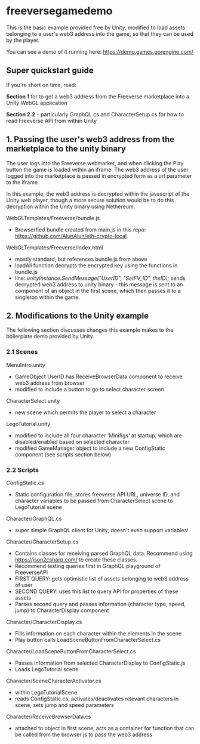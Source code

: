 # freeversegamedemo

This is the basic example provided free by Unity, modified to load assets belonging to a user's web3 address into the game, so that they can be used by the player.

You can see a demo of it running here: https://demo.games.gorengine.com/

## Super quickstart guide

If you're short on time, read:

**Section 1** for to get a web3 address from the Freeverse marketplace into a Unity WebGL application

**Section 2.2** - particularly GraphQL.cs and CharacterSetup.cs for how to read Freeverse API from within Unity

## 1. Passing the user's web3 address from the marketplace to the unity binary

The user logs into the Freeverse webmarket, and when clicking the Play button the game is loaded within an iframe. The web3 address of the user logged into the marketplace is passed in encrypted form as a url parameter to the iframe.

In this example, the web3 address is decrypted within the javascript of the Unity web player, though a more secure solution would be to do this decryption within the Unity binary using Nethereum.

WebGLTemplates/Freeverse/bundle.js
* Browserfied bundle created from main.js in this repo: https://github.com/AlunAlun/eth-crypto-local

WebGLTemplates/Freeverse/index.html
* mostly standard, but references bundle.js from above
* loadAll function decrypts the encrypted key using the functions in bundle.js
* line: *unityInstance.SendMessage("UserID", "SetFV_ID", theID);* sends decrypted web3 address to unity binary - this message is sent to an component of an object in the first scene, which then passes it to a singleton within the game.

## 2. Modifications to the Unity example

The following section discusses changes this example makes to the boilerplate demo provided by Unity.

### 2.1 Scenes

MenuIntro.unity
* GameObject UserID has ReceiveBrowserData component to receive web3 address from browser
* modified to include a button to go to select character screen

CharacterSelect.unity 
* new scene which permits the player to select a character

LegoTutorial.unity
* modified to include all four character 'Minifigs' at startup, which are disabled/enabled based on selected character
* modified GameManager object to include a new ConfigStatic component (see scripts section below)

### 2.2 Scripts

ConfigStatic.cs
* Static configuration file, stores freeverse API URL, universe ID, and character variables to be passed from CharacterSelect scene to LegoTutorial scene

Character/GraphQL.cs
* super simple GraphQL client for Unity, doesn't even support variables! 

Character/CharacterSetup.cs
* Contains classes for receiving parsed GraphQL data. Recommend using https://json2csharp.com/ to create these classes.
* Recommend testing queries first in GraphQL playground of FreeverseAPI
* FIRST QUERY: gets optimistic list of assets belonging to web3 address of user
* SECOND QUERY: uses this list to query API for properties of these assets
* Parses second query and passes information (character type, speed, jump) to CharacterDisplay component 

Character/CharacterDisplay.cs
* Fills information on each character within the elements in the scene
* Play button calls LoadSceneButtonFromCharacterSelect.cs

Character/LoadSceneButtonFromCharacterSelect.cs
* Passes information from selected CharacterDisplay to ConfigStatic.js
* Loads LegoTutorial scene

Character/SceneCharacterActivator.cs
* within LegoTutorialScene
* reads ConfigStatic.cs, activates/deactivates relevant characters in scene, sets jump and speed parameters

Character/ReceiveBrowserData.cs
* attached to object in first scene, acts as a container for function that can be called from the browser js to pass the web3 address
